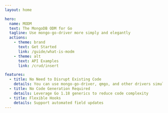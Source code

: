 ```yaml
---
layout: home

hero:
  name: MODM
  text: The MongoDB ODM for Go
  tagline: Use mongo-go-driver more simply and elegantly
  actions:
    - theme: brand
      text: Get Started
      link: /guide/what-is-modm
    - theme: alt
      text: API Examples
      link: /crud/insert

features:
  - title: No Need to Disrupt Existing Code
    details: You can use mongo-go-driver, qmgo, and other drivers simultaneously
  - title: No Code Generation Required
    details: Leverage Go 1.18 generics to reduce code complexity
  - title: Flexible Hooks
    details: Support automated field updates
---
```

